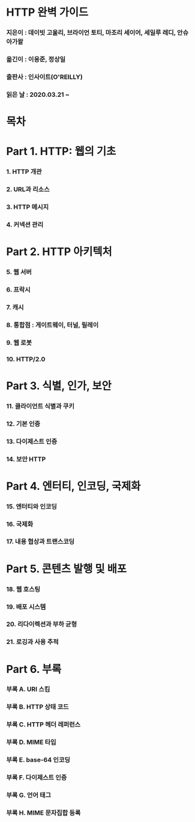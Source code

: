 # HTTP 완벽 가이드
### 지은이 : 데이빗 고울리, 브라이언 토티, 마조리 세이어, 세일루 레디, 안슈 아가왈
### 옮긴이 : 이응준, 정상일
### 출판사 : 인사이트(O'REILLY)
### 읽은 날 : 2020.03.21 ~

# 목차
# Part 1. HTTP: 웹의 기초
### 1. HTTP 개관
### 2. URL과 리소스
### 3. HTTP 메시지
### 4. 커넥션 관리

# Part 2. HTTP 아키텍처
### 5. 웹 서버
### 6. 프락시
### 7. 캐시
### 8. 통합점 : 게이트웨이, 터널, 릴레이
### 9. 웹 로봇
### 10. HTTP/2.0

# Part 3. 식별, 인가, 보안
### 11. 클라이언트 식별과 쿠키
### 12. 기본 인증
### 13. 다이제스트 인증
### 14. 보안 HTTP

# Part 4. 엔터티, 인코딩, 국제화
### 15. 엔터티와 인코딩
### 16. 국제화
### 17. 내용 협상과 트랜스코딩

# Part 5. 콘텐츠 발행 및 배포
### 18. 웹 호스팅
### 19. 배포 시스템
### 20. 리다이렉션과 부하 균형
### 21. 로깅과 사용 추적

# Part 6. 부록
### 부록 A. URI 스킴
### 부록 B. HTTP 상태 코드
### 부록 C. HTTP 헤더 레퍼런스
### 부록 D. MIME 타입
### 부록 E. base-64 인코딩
### 부록 F. 다이제스트 인증
### 부록 G. 언어 태그
### 부록 H. MIME 문자집합 등록

